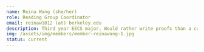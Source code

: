 ```yaml
---
name: Reina Wang (she/her)
role: Reading Group Coordinator
email: reinaw1012 (at) berkeley.edu
description: Third year EECS major. Would rather write proofs than a creative bio. 
img: /assets/img/members/member-reinawang-1.jpg
status: current
---
```

